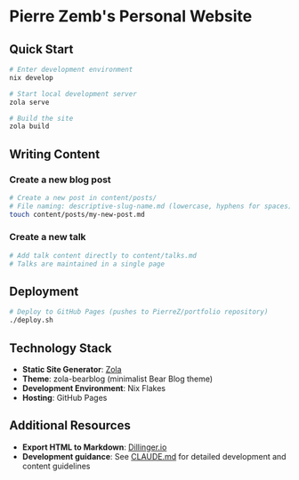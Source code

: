# Pierre Zemb's Personal Website

## Quick Start

```bash
# Enter development environment
nix develop

# Start local development server
zola serve

# Build the site
zola build
```

## Writing Content

### Create a new blog post
```bash
# Create a new post in content/posts/
# File naming: descriptive-slug-name.md (lowercase, hyphens for spaces)
touch content/posts/my-new-post.md
```

### Create a new talk
```bash
# Add talk content directly to content/talks.md
# Talks are maintained in a single page
```

## Deployment

```bash
# Deploy to GitHub Pages (pushes to PierreZ/portfolio repository)
./deploy.sh
```

## Technology Stack

- **Static Site Generator**: [Zola](https://www.getzola.org/)
- **Theme**: zola-bearblog (minimalist Bear Blog theme)
- **Development Environment**: Nix Flakes
- **Hosting**: GitHub Pages

## Additional Resources

- **Export HTML to Markdown**: [Dillinger.io](https://dillinger.io/)
- **Development guidance**: See [CLAUDE.md](./CLAUDE.md) for detailed development and content guidelines